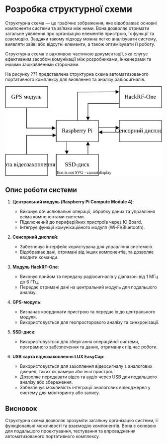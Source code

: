 # Розробка структурної схеми

Структурна схема — це графічне зображення, яке відображає основні компоненти системи та зв’язки між ними. Вона дозволяє отримати загальне уявлення про організацію елементів пристрою, їх функції та взаємодію. Завдяки такому підходу можна легко аналізувати систему, виявляти зайві або відсутні елементи, а також оптимізувати її роботу.

Структурна схема є важливою частиною документації, яка слугує ефективним засобом комунікації між розробниками, інженерами та іншими зацікавленими сторонами.

На рисунку ??? представлена структурна схема автоматизованого портативного комплексу для виявлення та аналізу радіосигналів. 

![Структурна схема](sheme/structural.drawio.svg)

## Опис роботи системи

1. **Центральний модуль (Raspberry Pi Compute Module 4)**:
   - Виконує обчислювальні операції, обробку даних та управління всіма компонентами системи.
   - Підключений до периферійних пристроїв через IO Board.
   - Інтегрує функції комунікаційного модуля (Wi-Fi/Bluetooth).

2. **Сенсорний дисплей**:
   - Забезпечує інтерфейс користувача для управління системою.
   - Відображає дані, отримані від інших компонентів, та дозволяє вводити команди.

3. **Модуль HackRF-One**:
   - Виконує прийом та передачу радіосигналів у діапазоні від 1 МГц до 6 ГГц.
   - Передає отримані дані на центральний модуль для подальшого аналізу.

4. **GPS-модуль**:
   - Визначає координати пристрою та передає їх до центрального модуля.
   - Використовується для геопросторового аналізу та синхронізації.

5. **SSD-диск**:
   - Використовується для зберігання операційної системи, програмного забезпечення та даних, отриманих під час роботи.

6. **USB карта відеозахоплення LUX EasyCap**:
   - Використовується для захоплення відеосигналу з аналогових джерел, таких як камери або інші пристрої.
   - Дозволяє передавати відео та аудіо через USB для подальшого аналізу або збереження.
   - Забезпечує можливість інтеграції аналогових відеоджерел у систему для моніторингу або запису.

## Висновок
Структурна схема дозволяє зрозуміти загальну організацію системи, її функціональні можливості та взаємодію компонентів. Вона є основою для подальшого проектування, тестування та впровадження автоматизованого портативного комплексу.